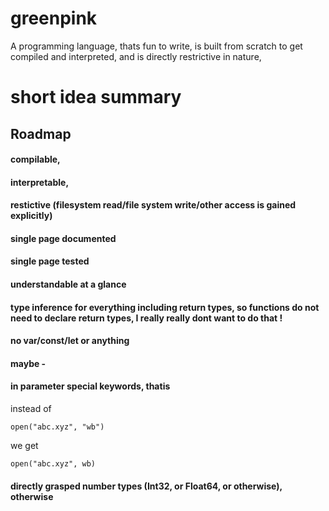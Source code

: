 # greenpink
A programming language, thats fun to write, is built from scratch to get compiled and interpreted, and is directly restrictive in nature,

# short idea summary

## Roadmap

#### compilable, 

#### interpretable, 

#### restictive (filesystem read/file system write/other access is gained explicitly)

#### single page documented

#### single page tested

#### understandable at a glance

#### type inference for everything including return types, so functions do not need to declare return types, I really really dont want to do that !

#### no var/const/let or anything

#### maybe -

#### in parameter special keywords, thatis

instead of
```
open("abc.xyz", "wb")
```

we get
```
open("abc.xyz", wb)
```

#### directly grasped number types (Int32, or Float64, or otherwise), otherwise
